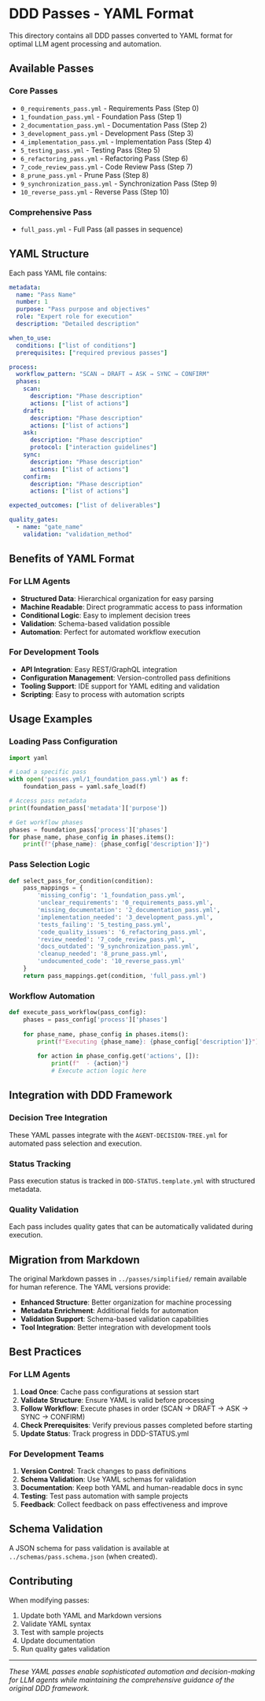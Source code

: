 # DDD Passes - YAML Format

This directory contains all DDD passes converted to YAML format for optimal LLM agent processing and automation.

## Available Passes

### Core Passes
- `0_requirements_pass.yml` - Requirements Pass (Step 0)
- `1_foundation_pass.yml` - Foundation Pass (Step 1) 
- `2_documentation_pass.yml` - Documentation Pass (Step 2)
- `3_development_pass.yml` - Development Pass (Step 3)
- `4_implementation_pass.yml` - Implementation Pass (Step 4)
- `5_testing_pass.yml` - Testing Pass (Step 5)
- `6_refactoring_pass.yml` - Refactoring Pass (Step 6)
- `7_code_review_pass.yml` - Code Review Pass (Step 7)
- `8_prune_pass.yml` - Prune Pass (Step 8)
- `9_synchronization_pass.yml` - Synchronization Pass (Step 9)
- `10_reverse_pass.yml` - Reverse Pass (Step 10)

### Comprehensive Pass
- `full_pass.yml` - Full Pass (all passes in sequence)

## YAML Structure

Each pass YAML file contains:

```yaml
metadata:
  name: "Pass Name"
  number: 1
  purpose: "Pass purpose and objectives"
  role: "Expert role for execution"
  description: "Detailed description"

when_to_use:
  conditions: ["list of conditions"]
  prerequisites: ["required previous passes"]

process:
  workflow_pattern: "SCAN → DRAFT → ASK → SYNC → CONFIRM"
  phases:
    scan:
      description: "Phase description"
      actions: ["list of actions"]
    draft:
      description: "Phase description"
      actions: ["list of actions"]
    ask:
      description: "Phase description"
      protocol: ["interaction guidelines"]
    sync:
      description: "Phase description"
      actions: ["list of actions"]
    confirm:
      description: "Phase description"
      actions: ["list of actions"]

expected_outcomes: ["list of deliverables"]

quality_gates:
  - name: "gate_name"
    validation: "validation_method"
```

## Benefits of YAML Format

### For LLM Agents
- **Structured Data**: Hierarchical organization for easy parsing
- **Machine Readable**: Direct programmatic access to pass information
- **Conditional Logic**: Easy to implement decision trees
- **Validation**: Schema-based validation possible
- **Automation**: Perfect for automated workflow execution

### For Development Tools
- **API Integration**: Easy REST/GraphQL integration
- **Configuration Management**: Version-controlled pass definitions
- **Tooling Support**: IDE support for YAML editing and validation
- **Scripting**: Easy to process with automation scripts

## Usage Examples

### Loading Pass Configuration
```python
import yaml

# Load a specific pass
with open('passes.yml/1_foundation_pass.yml') as f:
    foundation_pass = yaml.safe_load(f)

# Access pass metadata
print(foundation_pass['metadata']['purpose'])

# Get workflow phases
phases = foundation_pass['process']['phases']
for phase_name, phase_config in phases.items():
    print(f"{phase_name}: {phase_config['description']}")
```

### Pass Selection Logic
```python
def select_pass_for_condition(condition):
    pass_mappings = {
        'missing_config': '1_foundation_pass.yml',
        'unclear_requirements': '0_requirements_pass.yml',
        'missing_documentation': '2_documentation_pass.yml',
        'implementation_needed': '3_development_pass.yml',
        'tests_failing': '5_testing_pass.yml',
        'code_quality_issues': '6_refactoring_pass.yml',
        'review_needed': '7_code_review_pass.yml',
        'docs_outdated': '9_synchronization_pass.yml',
        'cleanup_needed': '8_prune_pass.yml',
        'undocumented_code': '10_reverse_pass.yml'
    }
    return pass_mappings.get(condition, 'full_pass.yml')
```

### Workflow Automation
```python
def execute_pass_workflow(pass_config):
    phases = pass_config['process']['phases']
    
    for phase_name, phase_config in phases.items():
        print(f"Executing {phase_name}: {phase_config['description']}")
        
        for action in phase_config.get('actions', []):
            print(f"  - {action}")
            # Execute action logic here
```

## Integration with DDD Framework

### Decision Tree Integration
These YAML passes integrate with the `AGENT-DECISION-TREE.yml` for automated pass selection and execution.

### Status Tracking
Pass execution status is tracked in `DDD-STATUS.template.yml` with structured metadata.

### Quality Validation
Each pass includes quality gates that can be automatically validated during execution.

## Migration from Markdown

The original Markdown passes in `../passes/simplified/` remain available for human reference. The YAML versions provide:

- **Enhanced Structure**: Better organization for machine processing
- **Metadata Enrichment**: Additional fields for automation
- **Validation Support**: Schema-based validation capabilities
- **Tool Integration**: Better integration with development tools

## Best Practices

### For LLM Agents
1. **Load Once**: Cache pass configurations at session start
2. **Validate Structure**: Ensure YAML is valid before processing
3. **Follow Workflow**: Execute phases in order (SCAN → DRAFT → ASK → SYNC → CONFIRM)
4. **Check Prerequisites**: Verify previous passes completed before starting
5. **Update Status**: Track progress in DDD-STATUS.yml

### For Development Teams
1. **Version Control**: Track changes to pass definitions
2. **Schema Validation**: Use YAML schemas for validation
3. **Documentation**: Keep both YAML and human-readable docs in sync
4. **Testing**: Test pass automation with sample projects
5. **Feedback**: Collect feedback on pass effectiveness and improve

## Schema Validation

A JSON schema for pass validation is available at `../schemas/pass.schema.json` (when created).

## Contributing

When modifying passes:
1. Update both YAML and Markdown versions
2. Validate YAML syntax
3. Test with sample projects
4. Update documentation
5. Run quality gates validation

---

*These YAML passes enable sophisticated automation and decision-making for LLM agents while maintaining the comprehensive guidance of the original DDD framework.*
